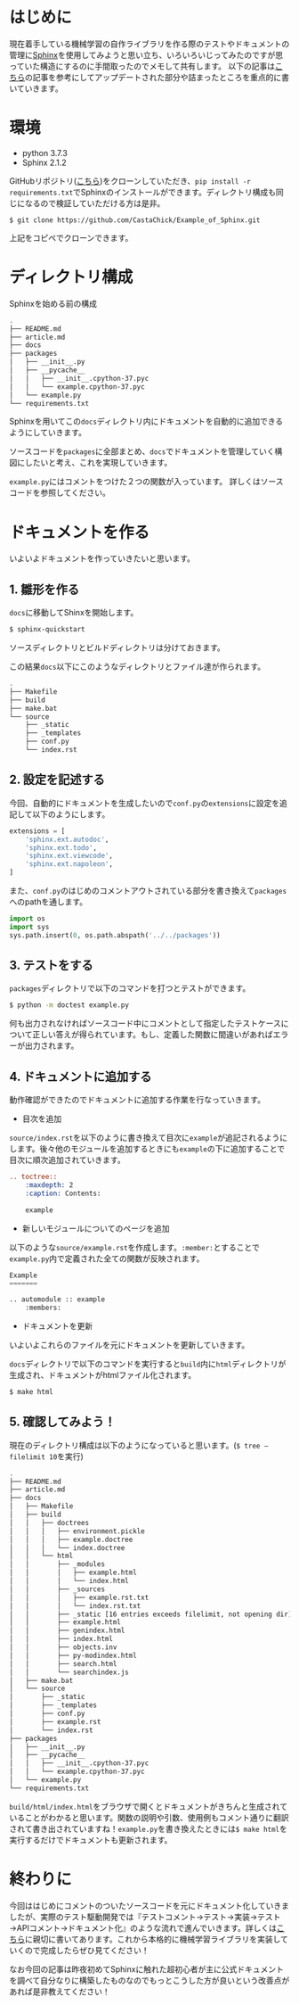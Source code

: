 # はじめに

現在着手している機械学習の自作ライブラリを作る際のテストやドキュメントの管理に[Sphinx](https://www.sphinx-doc.org/ja/master/)を使用してみようと思い立ち、いろいろいじってみたのですが思っていた構造にするのに手間取ったのでメモして共有します。 以下の記事は[こちら](https://qiita.com/NaokiHamada/items/0689cd85fb3e1adcda1a)の記事を参考にしてアップデートされた部分や詰まったところを重点的に書いていきます。



# 環境

* python 3.7.3
* Sphinx 2.1.2

GitHubリポジトリ([こちら](https://github.com/CastaChick/Example_of_Sphinx))をクローンしていただき、`pip install -r requirements.txt`でSphinxのインストールができます。ディレクトリ構成も同じになるので検証していただける方は是非。

`$ git clone https://github.com/CastaChick/Example_of_Sphinx.git`

上記をコピペでクローンできます。



# ディレクトリ構成

Sphinxを始める前の構成

```bash
.
├── README.md
├── article.md
├── docs
├── packages
│   ├── __init__.py
│   ├── __pycache__
│   │   ├── __init__.cpython-37.pyc
│   │   └── example.cpython-37.pyc
│   └── example.py
└── requirements.txt
```

Sphinxを用いてこの`docs`ディレクトリ内にドキュメントを自動的に追加できるようにしていきます。

ソースコードを`packages`に全部まとめ、`docs`でドキュメントを管理していく構図にしたいと考え、これを実現していきます。

`example.py`にはコメントをつけた２つの関数が入っています。
詳しくはソースコードを参照してください。



# ドキュメントを作る

いよいよドキュメントを作っていきたいと思います。

## 1. 雛形を作る

`docs`に移動してShinxを開始します。

```bash
$ sphinx-quickstart
```

ソースディレクトリとビルドディレクトリは分けておきます。

この結果`docs`以下にこのようなディレクトリとファイル達が作られます。

```bash
.
├── Makefile
├── build
├── make.bat
└── source
    ├── _static
    ├── _templates
    ├── conf.py
    └── index.rst
```

## 2. 設定を記述する

今回、自動的にドキュメントを生成したいので`conf.py`の`extensions`に設定を追記して以下のようにします。

```python:conf.py
extensions = [
    'sphinx.ext.autodoc',
    'sphinx.ext.todo',
    'sphinx.ext.viewcode',
    'sphinx.ext.napoleon', 
]
```

また、`conf.py`のはじめのコメントアウトされている部分を書き換えて`packages`へのpathを通します。

```python:conf.py
import os
import sys
sys.path.insert(0, os.path.abspath('../../packages'))
```

## 3. テストをする

`packages`ディレクトリで以下のコマンドを打つとテストができます。

```bash
$ python -m doctest example.py
```

何も出力されなければソースコード中にコメントとして指定したテストケースについて正しい答えが得られています。もし、定義した関数に間違いがあればエラーが出力されます。

## 4. ドキュメントに追加する

動作確認ができたのでドキュメントに追加する作業を行なっていきます。

* 目次を追加

`source/index.rst`を以下のように書き換えて目次に`example`が追記されるようにします。後々他のモジュールを追加するときにも`example`の下に追加することで目次に順次追加されていきます。

```python:source/index.rst
.. toctree::
    :maxdepth: 2
    :caption: Contents:
          
    example
```

* 新しいモジュールについてのページを追加

以下のような`source/example.rst`を作成します。`:member:`とすることで`example.py`内で定義された全ての関数が反映されます。

```python : source/example.rst
Example
=======

.. automodule :: example
    :members:
```

* ドキュメントを更新

いよいよこれらのファイルを元にドキュメントを更新していきます。

`docs`ディレクトリで以下のコマンドを実行すると`build`内に`html`ディレクトリが生成され、ドキュメントがhtmlファイル化されます。

```bash
$ make html
```

## 5. 確認してみよう！

 現在のディレクトリ構成は以下のようになっていると思います。(`$ tree —filelimit 10`を実行)

```bash
.
├── README.md
├── article.md
├── docs
│   ├── Makefile
│   ├── build
│   │   ├── doctrees
│   │   │   ├── environment.pickle
│   │   │   ├── example.doctree
│   │   │   └── index.doctree
│   │   └── html
│   │       ├── _modules
│   │       │   ├── example.html
│   │       │   └── index.html
│   │       ├── _sources
│   │       │   ├── example.rst.txt
│   │       │   └── index.rst.txt
│   │       ├── _static [16 entries exceeds filelimit, not opening dir]
│   │       ├── example.html
│   │       ├── genindex.html
│   │       ├── index.html
│   │       ├── objects.inv
│   │       ├── py-modindex.html
│   │       ├── search.html
│   │       └── searchindex.js
│   ├── make.bat
│   └── source
│       ├── _static
│       ├── _templates
│       ├── conf.py
│       ├── example.rst
│       └── index.rst
├── packages
│   ├── __init__.py
│   ├── __pycache__
│   │   ├── __init__.cpython-37.pyc
│   │   └── example.cpython-37.pyc
│   └── example.py
└── requirements.txt
```

`build/html/index.html`をブラウザで開くとドキュメントがきちんと生成されていることがわかると思います。関数の説明や引数、使用例もコメント通りに翻訳されて書き出されていますね！`example.py`を書き換えたときには`$ make html`を実行するだけでドキュメントも更新されます。



# 終わりに

今回ははじめにコメントのついたソースコードを元にドキュメント化していきましたが、実際のテスト駆動開発では『テストコメント→テスト→実装→テスト→APIコメント→ドキュメント化』のような流れで進んでいきます。詳しくは[こちら](https://qiita.com/NaokiHamada/items/0689cd85fb3e1adcda1a)に親切に書いてあります。これから本格的に機械学習ライブラリを実装していくので完成したらぜひ見てください！

なお今回の記事は昨夜初めてSphinxに触れた超初心者が主に公式ドキュメントを調べて自分なりに構築したものなのでもっとこうした方が良いという改善点があれば是非教えてください！